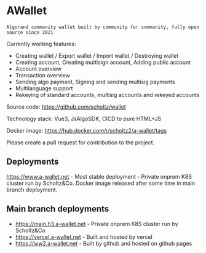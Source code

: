 # AWallet

```
Algorand community wallet built by community for community, fully open source since 2021
```

Currently working features:

- Creating wallet / Export wallet / Import wallet / Destroying wallet
- Creating account, Creating multisign account, Adding public account
- Account overview
- Transaction overview
- Sending algo payment, Signing and sending multisig payments
- Multilanguage support
- Rekeying of standard accounts, multisig accounts and rekeyed accounts

Source code: https://github.com/scholtz/wallet

Technology stack: Vue3, JsAlgoSDK, CICD to pure HTML+JS

Docker image: https://hub.docker.com/r/scholtz2/a-wallet/tags

Please create a pull request for contribution to the project.

## Deployments

https://www.a-wallet.net - Most stable deployment - Private onprem K8S cluster run by Scholtz&Co. Docker image released after some time in main branch deployment.

## Main branch deployments

- https://main.h3.a-wallet.net - Private onprem K8S cluster run by Scholtz&Co
- https://vercel.a-wallet.net - Built and hosted by vercel
- https://ww2.a-wallet.net - Built by github and hosted on github pages
